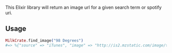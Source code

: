 This Elixir library will return an image url for a given search term or spotify uri.
 
 ## Usage

```elixir
MilkCrate.find_image("98 Degrees")
#=> %{"source" => "iTunes", "image" => "http://is2.mzstatic.com/image/th     umb/Music/v4/2e/4c/d0/2e4cd0cd-a9a3-b1ec-51f7-5cee8e75bf01/source/100x10     0bb.jpg"}
```
